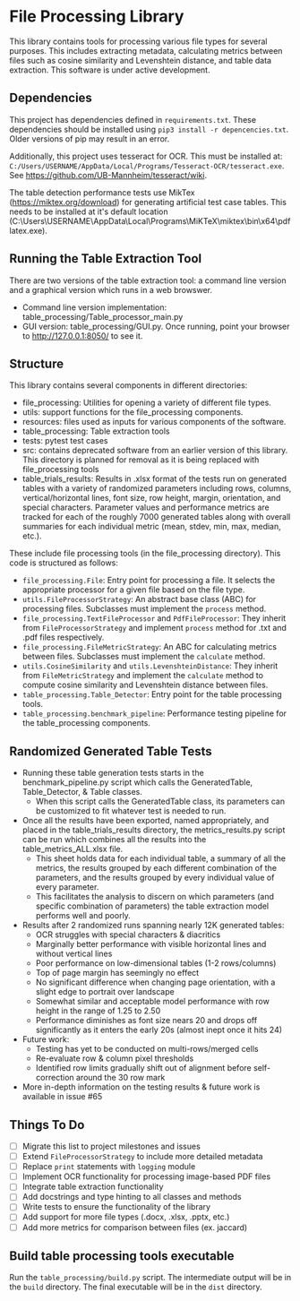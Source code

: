 # File Processing Library

This library contains tools for processing various file types for several purposes. This includes extracting metadata, calculating metrics between files such as cosine similarity and Levenshtein distance, and table data extraction. This software is under active development.

## Dependencies

This project has dependencies defined in `requirements.txt`. These dependencies should be installed using `pip3 install -r depencencies.txt`. Older versions of pip may result in an error.

Additionally, this project uses tesseract for OCR. This must be installed at: `C:/Users/USERNAME/AppData/Local/Programs/Tesseract-OCR/tesseract.exe`. See https://github.com/UB-Mannheim/tesseract/wiki.

The table detection performance tests use MikTex (https://miktex.org/download) for generating artificial test case tables. This needs to be installed at it's default location (C:\Users\USERNAME\AppData\Local\Programs\MiKTeX\miktex\bin\x64\pdflatex.exe).

## Running the Table Extraction Tool

There are two versions of the table extraction tool: a command line version and a graphical version which runs in a web browswer.

- Command line version implementation: table_processing/Table_processor_main.py
- GUI version: table_processing/GUI.py. Once running, point your browser to http://127.0.0.1:8050/ to see it.

## Structure

This library contains several components in different directories:

- file_processing: Utilities for opening a variety of different file types.
- utils: support functions for the file_processing components.
- resources: files used as inputs for various components of the software.
- table_processing: Table extraction tools
- tests: pytest test cases
- src: contains deprecated software from an earlier version of this library. This directory is planned for removal as it is being replaced with file_processing tools
- table_trials_results: Results in .xlsx format of the tests run on generated tables with a variety of randomized parameters including rows, columns, vertical/horizontal lines, font size, row height, margin, orientation, and special characters. Parameter values and performance metrics are tracked for each of the roughly 7000 generated tables along with overall summaries for each individual metric (mean, stdev, min, max, median, etc.).

These include file processing tools (in the file_processing directory). This code is structured as follows:

- `file_processing.File`: Entry point for processing a file. It selects the appropriate processor for a given file based on the file type.
- `utils.FileProcessorStrategy`: An abstract base class (ABC) for processing files. Subclasses must implement the `process` method.
- `file_processing.TextFileProcessor` and `PdfFileProcessor`: They inherit from `FileProcessorStrategy` and implement `process` method for .txt and .pdf files respectively.
- `file_processing.FileMetricStrategy`: An ABC for calculating metrics between files. Subclasses must implement the `calculate` method.
- `utils.CosineSimilarity` and `utils.LevenshteinDistance`: They inherit from `FileMetricStrategy` and implement the `calculate` method to compute cosine similarity and Levenshtein distance between files.
- `table_processing.Table_Detector`: Entry point for the table processing tools.
- `table_processing.benchmark_pipeline`: Performance testing pipeline for the table_processing components.

## Randomized Generated Table Tests

- Running these table generation tests starts in the benchmark_pipeline.py script which calls the GeneratedTable, Table_Detector, & Table classes.
  - When this script calls the GeneratedTable class, its parameters can be customized to fit whatever test is needed to run.
- Once all the results have been exported, named appropriately, and placed in the table_trials_results directory, the metrics_results.py script can be run which combines all the results into the table_metrics_ALL.xlsx file.
  - This sheet holds data for each individual table, a summary of all the metrics, the results grouped by each different combination of the parameters, and the results grouped by every individual value of every parameter.
  - This facilitates the analysis to discern on which parameters (and specific combination of parameters) the table extraction model performs well and poorly.
- Results after 2 randomized runs spanning nearly 12K generated tables:
  - OCR struggles with special characters & diacritics
  - Marginally better performance with visible horizontal lines and without vertical lines
  - Poor performance on low-dimensional tables (1-2 rows/columns)
  - Top of page margin has seemingly no effect
  - No significant difference when changing page orientation, with a slight edge to portrait over landscape
  - Somewhat similar and acceptable model performance with row height in the range of 1.25 to 2.50
  - Performance diminishes as font size nears 20 and drops off significantly as it enters the early 20s (almost inept once it hits 24)
- Future work:
  - Testing has yet to be conducted on multi-rows/merged cells
  - Re-evaluate row & column pixel thresholds
  - Identified row limits gradually shift out of alignment before self-correction around the 30 row mark
- More in-depth information on the testing results & future work is available in issue #65


## Things To Do

- [ ] Migrate this list to project milestones and issues
- [ ] Extend `FileProcessorStrategy` to include more detailed metadata
- [ ] Replace `print` statements with `logging` module
- [ ] Implement OCR functionality for processing image-based PDF files
- [ ] Integrate table extraction functionality
- [ ] Add docstrings and type hinting to all classes and methods
- [ ] Write tests to ensure the functionality of the library
- [ ] Add support for more file types (.docx, .xlsx, .pptx, etc.)
- [ ] Add more metrics for comparison between files (ex. jaccard)

## Build table processing tools executable
Run the `table_processing/build.py` script. The intermediate output will be in the `build` directory. The final executable will be in the `dist` directory.
